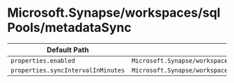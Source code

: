 # Microsoft.Synapse/workspaces/sqlPools/metadataSync

| Default Path | Alias |
|---|---|
| `properties.enabled` | `Microsoft.Synapse/workspaces/sqlPools/metadataSync/enabled` |
| `properties.syncIntervalInMinutes` | `Microsoft.Synapse/workspaces/sqlPools/metadataSync/syncIntervalInMinutes` |

